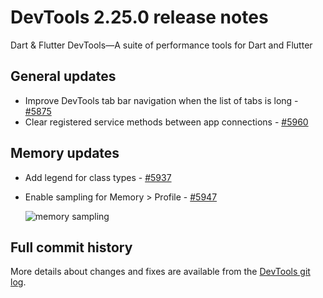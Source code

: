 # DevTools 2.25.0 release notes

Dart & Flutter DevTools&mdash;A suite of performance tools
for Dart and Flutter

## General updates

- Improve DevTools tab bar navigation when the list of tabs is long -
  [#5875](https://github.com/flutter/devtools/pull/5875)
- Clear registered service methods between app connections -
  [#5960](https://github.com/flutter/devtools/pull/5960)

## Memory updates

- Add legend for class types -
  [#5937](https://github.com/flutter/devtools/pull/5937)
- Enable sampling for Memory > Profile -
  [#5947](https://github.com/flutter/devtools/pull/5947)

  ![memory sampling]({{site.url}}/tools/devtools/release-notes/images-2.25.0/memory.png "memory_sampling")

## Full commit history

More details about changes and fixes are available from the
[DevTools git log](https://github.com/flutter/devtools/commits/master).
